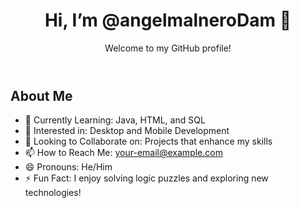 

<body>
  <header>
    <h1>Hi, I’m @angelmalneroDam 👋</h1>
    <p>Welcome to my GitHub profile!</p>
  </header>
  <div class="content">
    <h2>About Me</h2>
    <ul>
      <li><span>🌱 Currently Learning:</span> Java, HTML, and SQL</li>
      <li><span>👀 Interested in:</span> Desktop and Mobile Development</li>
      <li><span>💞️ Looking to Collaborate on:</span> Projects that enhance my skills</li>
      <li><span>📫 How to Reach Me:</span> <a href="mailto:your-email@example.com">your-email@example.com</a></li>
      <li><span>😄 Pronouns:</span> He/Him</li>
      <li><span>⚡ Fun Fact:</span> I enjoy solving logic puzzles and exploring new technologies!</li>
    </ul>
  </div>
</body>
</html>
